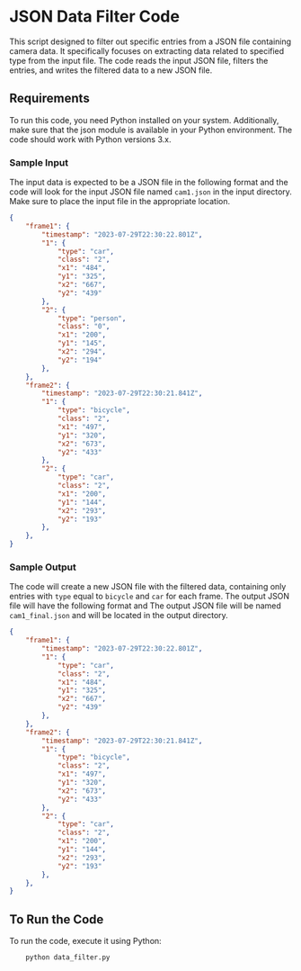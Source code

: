 # JSON Data Filter Code

This script designed to filter out specific entries from a JSON file containing camera data. It specifically focuses on extracting data related to specified type from the input file. The code reads the input JSON file, filters the entries, and writes the filtered data to a new JSON file.

## Requirements

To run this code, you need Python installed on your system. Additionally, make sure that the json module is available in your Python environment. The code should work with Python versions 3.x.

### Sample Input

The input data is expected to be a JSON file in the following format and the code will look for the input JSON file named `cam1.json` in the input directory. Make sure to place the input file in the appropriate location.

```json
{
    "frame1": {
        "timestamp": "2023-07-29T22:30:22.801Z",
        "1": {
            "type": "car",
            "class": "2",
            "x1": "484",
            "y1": "325",
            "x2": "667",
            "y2": "439"
        },
        "2": {
            "type": "person",
            "class": "0",
            "x1": "200",
            "y1": "145",
            "x2": "294",
            "y2": "194"
        },
    },
    "frame2": {
        "timestamp": "2023-07-29T22:30:21.841Z",
        "1": {
            "type": "bicycle",
            "class": "2",
            "x1": "497",
            "y1": "320",
            "x2": "673",
            "y2": "433"
        },
        "2": {
            "type": "car",
            "class": "2",
            "x1": "200",
            "y1": "144",
            "x2": "293",
            "y2": "193"
        },
    },
}
```

### Sample Output

The code will create a new JSON file with the filtered data, containing only entries with `type` equal to `bicycle` and `car` for each frame. The output JSON file will have the following format and The output JSON file will be named `cam1_final.json` and will be located in the output directory.

```json
{
    "frame1": {
        "timestamp": "2023-07-29T22:30:22.801Z",
        "1": {
            "type": "car",
            "class": "2",
            "x1": "484",
            "y1": "325",
            "x2": "667",
            "y2": "439"
        },
    },
    "frame2": {
        "timestamp": "2023-07-29T22:30:21.841Z",
        "1": {
            "type": "bicycle",
            "class": "2",
            "x1": "497",
            "y1": "320",
            "x2": "673",
            "y2": "433"
        },
        "2": {
            "type": "car",
            "class": "2",
            "x1": "200",
            "y1": "144",
            "x2": "293",
            "y2": "193"
        },
    },
}
```
## To Run the Code

To run the code, execute it using Python:

```
    python data_filter.py
```